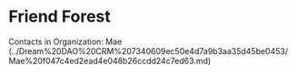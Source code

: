 # Friend Forest

Contacts in Organization: Mae   (../Dream%20DAO%20CRM%207340609ec50e4d7a9b3aa35d45be0453/Mae%20f047c4ed2ead4e048b26ccdd24c7ed63.md)